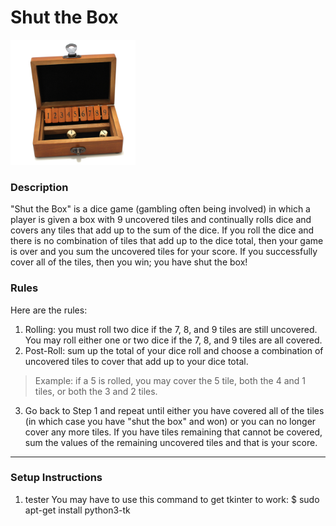 # Shut the Box

<img src="shut-the-box.jpg" width="200">

### Description
"Shut the Box" is a dice game (gambling often being involved) in which a player is given a box with 9 uncovered tiles and continually rolls dice and covers any tiles that add up to the sum of the dice. If you roll the dice and there is no combination of tiles that add up to the dice total, then your game is over and you sum the uncovered tiles for your score. If you successfully cover all of the tiles, then you win; you have shut the box!

### Rules
Here are the rules:
1. Rolling: you must roll two dice if the 7, 8, and 9 tiles are still uncovered. You may roll either one or two dice if the 7, 8, and 9 tiles are all covered.
2. Post-Roll: sum up the total of your dice roll and choose a combination of uncovered tiles to cover that add up to your dice total.
> Example: if a 5 is rolled, you may cover the 5 tile, both the 4 and 1 tiles, or both the 3 and 2 tiles.
3. Go back to Step 1 and repeat until either you have covered all of the tiles (in which case you have "shut the box" and won) or you can no longer cover any more tiles. If you have tiles remaining that cannot be covered, sum the values of the remaining uncovered tiles and that is your score.

---

### Setup Instructions
1. tester
You may have to use this command to get tkinter to work:
$ sudo apt-get install python3-tk

